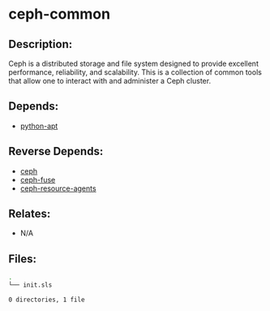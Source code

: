 # ceph-common

## Description:

Ceph is a distributed storage and file system designed to provide excellent performance, reliability, and scalability.  This is a collection of common tools that allow one to interact with and administer a Ceph cluster.

## Depends:

  -  [python-apt](salt/python-apt)

## Reverse Depends:

  -  [ceph](salt/ceph)
  -  [ceph-fuse](salt/ceph-fuse)
  -  [ceph-resource-agents](salt/ceph-resource-agents)

## Relates:

  -  N/A

## Files:

```bash
.
└── init.sls

0 directories, 1 file
```
